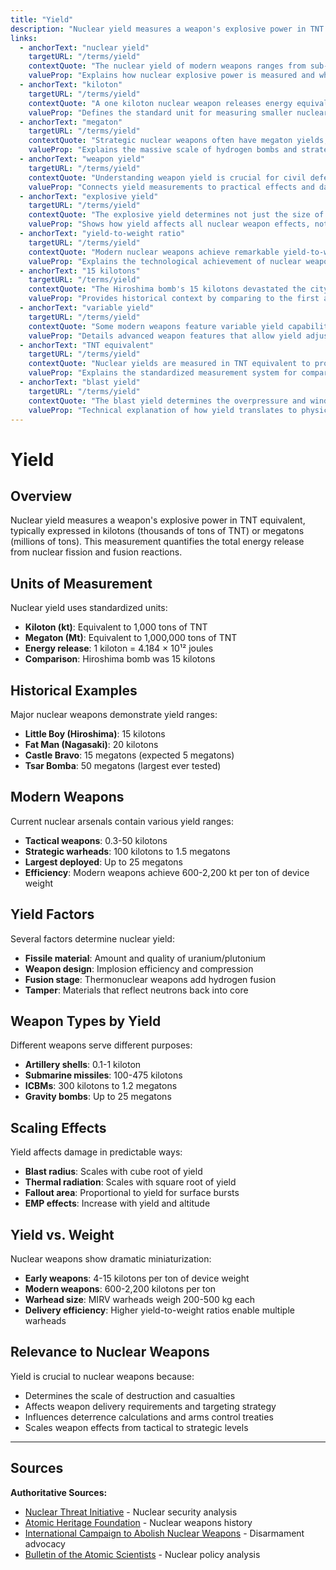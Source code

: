 ```yaml
---
title: "Yield"
description: "Nuclear yield measures a weapon's explosive power in TNT equivalent, typically expressed in kilotons (thousands of tons of TNT) or megatons (millions of tons)."
links:
  - anchorText: "nuclear yield"
    targetURL: "/terms/yield"
    contextQuote: "The nuclear yield of modern weapons ranges from sub-kiloton tactical devices to multi-megaton strategic warheads, each designed for specific military purposes."
    valueProp: "Explains how nuclear explosive power is measured and what different yield levels mean for destruction."
  - anchorText: "kiloton"
    targetURL: "/terms/yield"
    contextQuote: "A one kiloton nuclear weapon releases energy equivalent to 1,000 tons of TNT, creating devastating effects within a radius of several hundred meters."
    valueProp: "Defines the standard unit for measuring smaller nuclear weapons and tactical devices."
  - anchorText: "megaton"
    targetURL: "/terms/yield"
    contextQuote: "Strategic nuclear weapons often have megaton yields, with one megaton equaling the explosive force of one million tons of TNT."
    valueProp: "Explains the massive scale of hydrogen bombs and strategic nuclear weapons."
  - anchorText: "weapon yield"
    targetURL: "/terms/yield"
    contextQuote: "Understanding weapon yield is crucial for civil defense planning, as blast radius and other effects scale predictably with explosive power."
    valueProp: "Connects yield measurements to practical effects and damage calculations."
  - anchorText: "explosive yield"
    targetURL: "/terms/yield"
    contextQuote: "The explosive yield determines not just the size of the blast, but also thermal radiation range, fallout production, and electromagnetic pulse effects."
    valueProp: "Shows how yield affects all nuclear weapon effects, not just blast damage."
  - anchorText: "yield-to-weight ratio"
    targetURL: "/terms/yield"
    contextQuote: "Modern nuclear weapons achieve remarkable yield-to-weight ratios, allowing multiple warheads on a single missile while maintaining devastating power."
    valueProp: "Explains the technological achievement of nuclear weapon miniaturization."
  - anchorText: "15 kilotons"
    targetURL: "/terms/yield"
    contextQuote: "The Hiroshima bomb's 15 kilotons devastated the city, yet this is considered small compared to modern nuclear arsenals."
    valueProp: "Provides historical context by comparing to the first atomic bomb used in warfare."
  - anchorText: "variable yield"
    targetURL: "/terms/yield"
    contextQuote: "Some modern weapons feature variable yield capabilities, allowing commanders to dial the explosive power from tactical to strategic levels."
    valueProp: "Details advanced weapon features that allow yield adjustment for different targets."
  - anchorText: "TNT equivalent"
    targetURL: "/terms/yield"
    contextQuote: "Nuclear yields are measured in TNT equivalent to provide a standard comparison, though nuclear explosions have unique characteristics beyond conventional explosives."
    valueProp: "Explains the standardized measurement system for comparing nuclear and conventional weapons."
  - anchorText: "blast yield"
    targetURL: "/terms/yield"
    contextQuote: "The blast yield determines the overpressure and wind speeds at various distances, with damage scaling according to the cube root of yield."
    valueProp: "Technical explanation of how yield translates to physical blast effects and damage patterns."
---
```


# Yield

## Overview

Nuclear yield measures a weapon's explosive power in TNT equivalent, typically expressed in kilotons (thousands of tons of TNT) or megatons (millions of tons). This measurement quantifies the total energy release from nuclear fission and fusion reactions.

## Units of Measurement

Nuclear yield uses standardized units:
- **Kiloton (kt)**: Equivalent to 1,000 tons of TNT
- **Megaton (Mt)**: Equivalent to 1,000,000 tons of TNT
- **Energy release**: 1 kiloton = 4.184 × 10¹² joules
- **Comparison**: Hiroshima bomb was 15 kilotons

## Historical Examples

Major nuclear weapons demonstrate yield ranges:
- **Little Boy (Hiroshima)**: 15 kilotons
- **Fat Man (Nagasaki)**: 20 kilotons
- **Castle Bravo**: 15 megatons (expected 5 megatons)
- **Tsar Bomba**: 50 megatons (largest ever tested)

## Modern Weapons

Current nuclear arsenals contain various yield ranges:
- **Tactical weapons**: 0.3-50 kilotons
- **Strategic warheads**: 100 kilotons to 1.5 megatons
- **Largest deployed**: Up to 25 megatons
- **Efficiency**: Modern weapons achieve 600-2,200 kt per ton of device weight

## Yield Factors

Several factors determine nuclear yield:
- **Fissile material**: Amount and quality of uranium/plutonium
- **Weapon design**: Implosion efficiency and compression
- **Fusion stage**: Thermonuclear weapons add hydrogen fusion
- **Tamper**: Materials that reflect neutrons back into core

## Weapon Types by Yield

Different weapons serve different purposes:
- **Artillery shells**: 0.1-1 kiloton
- **Submarine missiles**: 100-475 kilotons
- **ICBMs**: 300 kilotons to 1.2 megatons
- **Gravity bombs**: Up to 25 megatons

## Scaling Effects

Yield affects damage in predictable ways:
- **Blast radius**: Scales with cube root of yield
- **Thermal radiation**: Scales with square root of yield
- **Fallout area**: Proportional to yield for surface bursts
- **EMP effects**: Increase with yield and altitude

## Yield vs. Weight

Nuclear weapons show dramatic miniaturization:
- **Early weapons**: 4-15 kilotons per ton of device weight
- **Modern weapons**: 600-2,200 kilotons per ton
- **Warhead size**: MIRV warheads weigh 200-500 kg each
- **Delivery efficiency**: Higher yield-to-weight ratios enable multiple warheads

## Relevance to Nuclear Weapons

Yield is crucial to nuclear weapons because:
- Determines the scale of destruction and casualties
- Affects weapon delivery requirements and targeting strategy
- Influences deterrence calculations and arms control treaties
- Scales weapon effects from tactical to strategic levels

---

## Sources

**Authoritative Sources:**

- [Nuclear Threat Initiative](https://www.nti.org) - Nuclear security analysis
- [Atomic Heritage Foundation](https://www.atomicheritage.org) - Nuclear weapons history
- [International Campaign to Abolish Nuclear Weapons](https://www.icanw.org) - Disarmament advocacy
- [Bulletin of the Atomic Scientists](https://thebulletin.org) - Nuclear policy analysis
